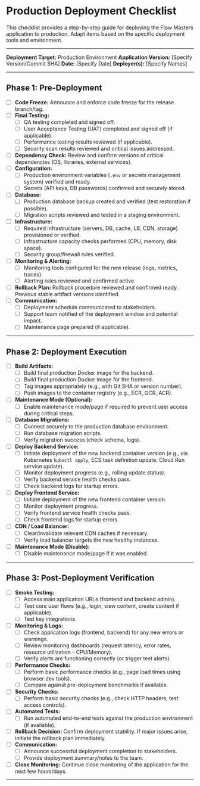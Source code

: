 # Production Deployment Checklist

This checklist provides a step-by-step guide for deploying the Flow Masters application to production. Adapt items based on the specific deployment tools and environment.

---

**Deployment Target:** Production Environment
**Application Version:** [Specify Version/Commit SHA]
**Date:** [Specify Date]
**Deployer(s):** [Specify Names]

---

## Phase 1: Pre-Deployment

*   [ ] **Code Freeze:** Announce and enforce code freeze for the release branch/tag.
*   [ ] **Final Testing:**
    *   [ ] QA testing completed and signed off.
    *   [ ] User Acceptance Testing (UAT) completed and signed off (if applicable).
    *   [ ] Performance testing results reviewed (if applicable).
    *   [ ] Security scan results reviewed and critical issues addressed.
*   [ ] **Dependency Check:** Review and confirm versions of critical dependencies (OS, libraries, external services).
*   [ ] **Configuration:**
    *   [ ] Production environment variables (`.env` or secrets management system) verified and ready.
    *   [ ] Secrets (API keys, DB passwords) confirmed and securely stored.
*   [ ] **Database:**
    *   [ ] Production database backup created and verified (test restoration if possible).
    *   [ ] Migration scripts reviewed and tested in a staging environment.
*   [ ] **Infrastructure:**
    *   [ ] Required infrastructure (servers, DB, cache, LB, CDN, storage) provisioned or verified.
    *   [ ] Infrastructure capacity checks performed (CPU, memory, disk space).
    *   [ ] Security group/firewall rules verified.
*   [ ] **Monitoring & Alerting:**
    *   [ ] Monitoring tools configured for the new release (logs, metrics, traces).
    *   [ ] Alerting rules reviewed and confirmed active.
*   [ ] **Rollback Plan:** Rollback procedure reviewed and confirmed ready. Previous stable artifact versions identified.
*   [ ] **Communication:**
    *   [ ] Deployment schedule communicated to stakeholders.
    *   [ ] Support team notified of the deployment window and potential impact.
    *   [ ] Maintenance page prepared (if applicable).

---

## Phase 2: Deployment Execution

*   [ ] **Build Artifacts:**
    *   [ ] Build final production Docker image for the backend.
    *   [ ] Build final production Docker image for the frontend.
    *   [ ] Tag images appropriately (e.g., with Git SHA or version number).
    *   [ ] Push images to the container registry (e.g., ECR, GCR, ACR).
*   [ ] **Maintenance Mode (Optional):**
    *   [ ] Enable maintenance mode/page if required to prevent user access during critical steps.
*   [ ] **Database Migrations:**
    *   [ ] Connect securely to the production database environment.
    *   [ ] Run database migration scripts.
    *   [ ] Verify migration success (check schema, logs).
*   [ ] **Deploy Backend Service:**
    *   [ ] Initiate deployment of the new backend container version (e.g., via Kubernetes `kubectl apply`, ECS task definition update, Cloud Run service update).
    *   [ ] Monitor deployment progress (e.g., rolling update status).
    *   [ ] Verify backend service health checks pass.
    *   [ ] Check backend logs for startup errors.
*   [ ] **Deploy Frontend Service:**
    *   [ ] Initiate deployment of the new frontend container version.
    *   [ ] Monitor deployment progress.
    *   [ ] Verify frontend service health checks pass.
    *   [ ] Check frontend logs for startup errors.
*   [ ] **CDN / Load Balancer:**
    *   [ ] Clear/invalidate relevant CDN caches if necessary.
    *   [ ] Verify load balancer targets the new healthy instances.
*   [ ] **Maintenance Mode (Disable):**
    *   [ ] Disable maintenance mode/page if it was enabled.

---

## Phase 3: Post-Deployment Verification

*   [ ] **Smoke Testing:**
    *   [ ] Access main application URLs (frontend and backend admin).
    *   [ ] Test core user flows (e.g., login, view content, create content if applicable).
    *   [ ] Test key integrations.
*   [ ] **Monitoring & Logs:**
    *   [ ] Check application logs (frontend, backend) for any new errors or warnings.
    *   [ ] Review monitoring dashboards (request latency, error rates, resource utilization - CPU/Memory).
    *   [ ] Verify alerts are functioning correctly (or trigger test alerts).
*   [ ] **Performance Checks:**
    *   [ ] Perform basic performance checks (e.g., page load times using browser dev tools).
    *   [ ] Compare against pre-deployment benchmarks if available.
*   [ ] **Security Checks:**
    *   [ ] Perform basic security checks (e.g., check HTTP headers, test access controls).
*   [ ] **Automated Tests:**
    *   [ ] Run automated end-to-end tests against the production environment (if available).
*   [ ] **Rollback Decision:** Confirm deployment stability. If major issues arise, initiate the rollback plan immediately.
*   [ ] **Communication:**
    *   [ ] Announce successful deployment completion to stakeholders.
    *   [ ] Provide deployment summary/notes to the team.
*   [ ] **Close Monitoring:** Continue close monitoring of the application for the next few hours/days.

---